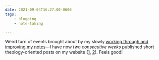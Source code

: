 ```yaml
---
date: 2021-09-04T16:27:00-0600
tags:
    - blogging
    - note-taking

---
```


Weird turn of events brought about by my slowly [working through and improving my notes][notes]—I have now *two consecutive weeks* published short theology-oriented posts on my website ([1][1], [2][2]). Feels good!

[notes]: https://v5.chriskrycho.com/notes/2021-08-18-2210/
[1]: https://v5.chriskrycho.com/journal/theological-anthropology-comes-first/
[2]: https://v5.chriskrycho.com/journal/spiritual-experiences-intellectual-and-emotional/
